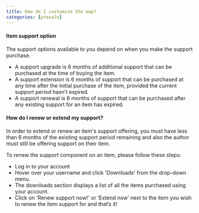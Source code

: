 ```yaml
---
title: How do I customize the map?
categories: [presale]
---
```


#### Item support option
The support options available to you depend on when you make the support purchase.

- A support upgrade is 6 months of additional support that can be purchased at the time of buying the item.
- A support extension is 6 months of support that can be purchased at any time after the initial purchase of the item, provided the current support period hasn’t expired.
- A support renewal is 6 months of support that can be purchased after any existing support for an item has expired.

#### How do I renew or extend my support?
In order to extend or renew an item's support offering, you must have less than 6 months of the existing support period remaining and also the author must still be offering support on their item.

To renew the support component on an item, please follow these steps:

- Log in to your account
- Hover over your username and click 'Downloads' from the drop-down menu.
- The downloads section displays a list of all the items purchased using your account.
- Click on 'Renew support now!' or ‘Extend now’ next to the item you wish to renew the item support for and that’s it!
